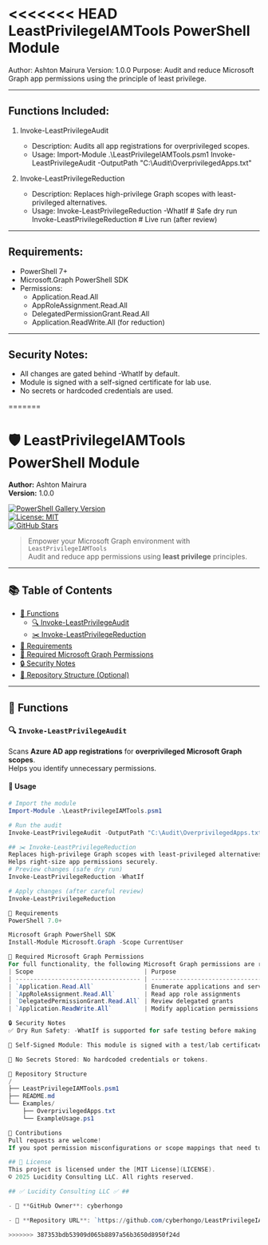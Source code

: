 <<<<<<< HEAD
LeastPrivilegeIAMTools PowerShell Module
========================================

Author: Ashton Mairura
Version: 1.0.0
Purpose: Audit and reduce Microsoft Graph app permissions using the principle of least privilege.

---

Functions Included:
-------------------

1. Invoke-LeastPrivilegeAudit
   - Description: Audits all app registrations for overprivileged scopes.
   - Usage:
       Import-Module .\LeastPrivilegeIAMTools.psm1
       Invoke-LeastPrivilegeAudit -OutputPath "C:\Audit\OverprivilegedApps.txt"

2. Invoke-LeastPrivilegeReduction
   - Description: Replaces high-privilege Graph scopes with least-privileged alternatives.
   - Usage:
       Invoke-LeastPrivilegeReduction -WhatIf   # Safe dry run
       Invoke-LeastPrivilegeReduction           # Live run (after review)

---

Requirements:
-------------
- PowerShell 7+
- Microsoft.Graph PowerShell SDK
- Permissions:
    - Application.Read.All
    - AppRoleAssignment.Read.All
    - DelegatedPermissionGrant.Read.All
    - Application.ReadWrite.All (for reduction)

---

Security Notes:
---------------
- All changes are gated behind -WhatIf by default.
- Module is signed with a self-signed certificate for lab use.
- No secrets or hardcoded credentials are used.

=======
# 🛡️ LeastPrivilegeIAMTools PowerShell Module  
**Author:** Ashton Mairura  
**Version:** 1.0.0  

[![PowerShell Gallery Version](https://img.shields.io/badge/PowerShellGallery-v1.0.0-blue.svg?logo=powershell)](https://www.powershellgallery.com/)  
[![License: MIT](https://img.shields.io/badge/license-MIT-green.svg)](LICENSE)  
[![GitHub Stars](https://img.shields.io/github/stars/cyberhongo/LeastPrivilegeIAMTools?style=social)](https://github.com/cyberhongo/LeastPrivilegeIAMTools/stargazers)
> Empower your Microsoft Graph environment with `LeastPrivilegeIAMTools`  
> Audit and reduce app permissions using **least privilege** principles.

---

## 📚 Table of Contents

- [🚀 Functions](#-functions)
  - [🔍 Invoke-LeastPrivilegeAudit](#-invoke-leastprivilegeaudit)
  - [✂️ Invoke-LeastPrivilegeReduction](#-invoke-leastprivilegereduction)
- [📝 Requirements](#-requirements)
- [🔑 Required Microsoft Graph Permissions](#-required-microsoft-graph-permissions)
- [🔒 Security Notes](#-security-notes)
- [📂 Repository Structure (Optional)](#-repository-structure-optional)

---

## 🚀 Functions

### 🔍 `Invoke-LeastPrivilegeAudit`  
Scans **Azure AD app registrations** for **overprivileged Microsoft Graph scopes**.  
Helps you identify unnecessary permissions.

#### 🧪 Usage
```powershell
# Import the module
Import-Module .\LeastPrivilegeIAMTools.psm1

# Run the audit
Invoke-LeastPrivilegeAudit -OutputPath "C:\Audit\OverprivilegedApps.txt"

## ✂️ Invoke-LeastPrivilegeReduction
Replaces high-privilege Graph scopes with least-privileged alternatives.
Helps right-size app permissions securely.
# Preview changes (safe dry run)
Invoke-LeastPrivilegeReduction -WhatIf

# Apply changes (after careful review)
Invoke-LeastPrivilegeReduction

📝 Requirements
PowerShell 7.0+

Microsoft Graph PowerShell SDK
Install-Module Microsoft.Graph -Scope CurrentUser

🔑 Required Microsoft Graph Permissions
For full functionality, the following Microsoft Graph permissions are required:
| Scope                               | Purpose                                                   |
| ----------------------------------- | --------------------------------------------------------- |
| `Application.Read.All`              | Enumerate applications and service principals             |
| `AppRoleAssignment.Read.All`        | Read app role assignments                                 |
| `DelegatedPermissionGrant.Read.All` | Review delegated grants                                   |
| `Application.ReadWrite.All`         | Modify application permissions *(required for reduction)* |

🔒 Security Notes
✅ Dry Run Safety: -WhatIf is supported for safe testing before making changes.

🔏 Self-Signed Module: This module is signed with a test/lab certificate.

🚫 No Secrets Stored: No hardcoded credentials or tokens.

📂 Repository Structure
/
├── LeastPrivilegeIAMTools.psm1
├── README.md
└── Examples/
    ├── OverprivilegedApps.txt
    └── ExampleUsage.ps1

🙌 Contributions
Pull requests are welcome!
If you spot permission misconfigurations or scope mappings that need tuning—open an issue or PR.

## 📄 License
This project is licensed under the [MIT License](LICENSE).  
© 2025 Lucidity Consulting LLC. All rights reserved.

## ✅ Lucidity Consulting LLC ✅ ##

- 🔁 **GitHub Owner**: cyberhongo

- 🔗 **Repository URL**: `https://github.com/cyberhongo/LeastPrivilegeIAMTools`

>>>>>>> 387353bdb53909d065b8897a56b3650d8950f24d
